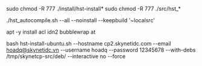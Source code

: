 sudo chmod -R 777 ./install/hst-install*
sudo chmod -R 777 ./src/hst_*

./hst_autocompile.sh --all --noinstall --keepbuild '~localsrc'

apt -y install acl idn2 bubblewrap at

bash hst-install-ubuntu.sh --hostname cp2.skynetidc.com --email hoadq@skynetidc.vn --username hoadq --password 12345678 --with-debs /tmp/skynetcp-src/deb/ --interactive no --force


